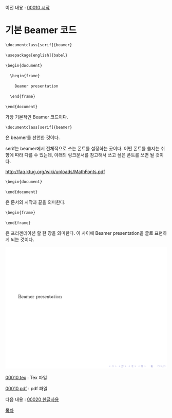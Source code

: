 이전 내용 : [00010 시작](./00010_시작.md)

# 기본 Beamer 코드



```
\documentclass[serif]{beamer} 

\usepackage[english]{babel}

\begin{document}

  \begin{frame}

    Beamer presentation 

  \end{frame}
  
\end{document}
```
가장 기본적인 Beamer 코드이다. 

```
\documentclass[serif]{beamer}
```

은 beamer를 선언한 것이다. 

serif는 beamer에서 전체적으로 쓰는 폰트를 설정하는 곳이다. 어떤 폰트를 쓸지는 취향에 따라 다를 수 있는데, 아래의 링크문서를 참고해서 쓰고 싶은 폰트를 쓰면 될 것이다.

http://faq.ktug.org/wiki/uploads/MathFonts.pdf

```
\begin{document} 

\end{document}
```

은 문서의 시작과 끝을 의미한다.

```
\begin{frame}

\end{frame}
```

은 프리젠테이션 할 한 장을 의미한다. 이 사이에 Beamer presentation을 글로 표현하게 되는 것이다.

![00010.png](./00010.png)


[00010.tex](https://min7014.github.io/Making_materials_for_mathematics_using_Beamer/main/00010.tex) : Tex 파일

[00010.pdf](https://min7014.github.io/Making_materials_for_mathematics_using_Beamer/main/00010.pdf) : pdf 파일
 


다음 내용 : [00020 한글사용](./00020_한글사용.md)




[목차](./README.md)
